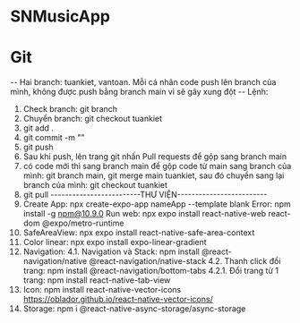 # SNMusicApp

# Git
-- Hai branch: tuankiet, vantoan. Mỗi cá nhân code push lên branch của mình, không được push bằng branch main vì sẽ gây xung đột
-- Lệnh:
1. Check branch: git branch
2. Chuyển branch: git checkout tuankiet
3. git add .
4. git commit -m ""
5. git push
6. Sau khi push, lên trang git nhấn Pull requests để gộp sang branch main
7. có code mới thì sang branch main để gộp code từ main sang branch của mình: git branch main, git merge main tuankiet, sau đó chuyển sang lại branch của mình: git checkout tuankiet
8. git pull
-------------------------THƯ VIỆN-------------------------
1. Create App: npx create-expo-app nameApp --template blank
	Error: npm install -g npm@10.9.0
	Run web: npx expo install react-native-web react-dom @expo/metro-runtime
2. SafeAreaView: npx expo install react-native-safe-area-context
3. Color linear: npx expo install expo-linear-gradient
4. Navigation: 4.1. Navigation và Stack: npm install @react-navigation/native @react-navigation/native-stack
	       4.2. Thanh click đổi trang: npm install @react-navigation/bottom-tabs
	       		4.2.1. Đổi trang từ 1 trang: npm install react-native-tab-view
5. Icon: npm install react-native-vector-icons
	https://oblador.github.io/react-native-vector-icons/
6. Storage: npm i @react-native-async-storage/async-storage



